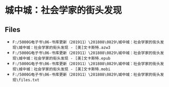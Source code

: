 # 城中城：社会学家的街头发现

## Files

- `F:/5000G电子书\06-书库更新（201911）\201808\0829\城中城：社会学家的街头发现\城中城：社会学家的街头发现 - [美]文卡斯特.azw3`
- `F:/5000G电子书\06-书库更新（201911）\201808\0829\城中城：社会学家的街头发现\城中城：社会学家的街头发现 - [美]文卡斯特.epub`
- `F:/5000G电子书\06-书库更新（201911）\201808\0829\城中城：社会学家的街头发现\城中城：社会学家的街头发现 - [美]文卡斯特.mobi`
- `F:/5000G电子书\06-书库更新（201911）\201808\0829\城中城：社会学家的街头发现\files.txt`
